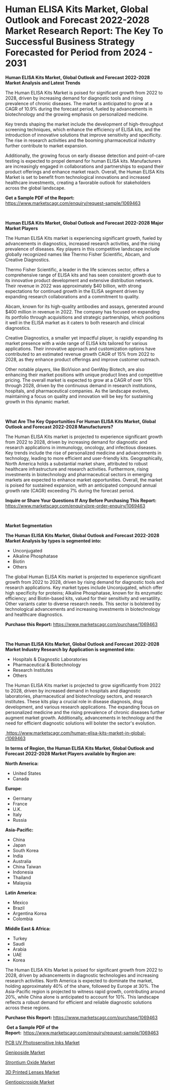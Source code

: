 <p><h1>Human ELISA Kits Market, Global Outlook and Forecast 2022-2028 Market Research Report: The Key To Successful Business Strategy Forecasted for Period from 2024 - 2031</h1></p><p><strong>Human ELISA Kits Market, Global Outlook and Forecast 2022-2028 Market Analysis and Latest Trends</strong></p>
<p><p>The Human ELISA Kits Market is poised for significant growth from 2022 to 2028, driven by increasing demand for diagnostic tools and rising prevalence of chronic diseases. The market is anticipated to grow at a CAGR of 10.9% during the forecast period, fueled by advancements in biotechnology and the growing emphasis on personalized medicine. </p><p>Key trends shaping the market include the development of high-throughput screening techniques, which enhance the efficiency of ELISA kits, and the introduction of innovative solutions that improve sensitivity and specificity. The rise in research activities and the booming pharmaceutical industry further contribute to market expansion. </p><p>Additionally, the growing focus on early disease detection and point-of-care testing is expected to propel demand for human ELISA kits. Manufacturers are increasingly engaged in collaborations and partnerships to expand their product offerings and enhance market reach. Overall, the Human ELISA Kits Market is set to benefit from technological innovations and increased healthcare investments, creating a favorable outlook for stakeholders across the global landscape.</p></p>
<p><strong>Get a Sample PDF of the Report:&nbsp;</strong> <a href="https://www.marketscagr.com/enquiry/request-sample/1069463">https://www.marketscagr.com/enquiry/request-sample/1069463</a></p>
<p>&nbsp;</p>
<p><strong>Human ELISA Kits Market, Global Outlook and Forecast 2022-2028 Major Market Players</strong></p>
<p><p>The Human ELISA Kits market is experiencing significant growth, fueled by advancements in diagnostics, increased research activities, and the rising prevalence of diseases. Key players in this competitive landscape include globally recognized names like Thermo Fisher Scientific, Abcam, and Creative Diagnostics.</p><p>Thermo Fisher Scientific, a leader in the life sciences sector, offers a comprehensive range of ELISA kits and has seen consistent growth due to its innovative product development and extensive distribution network. Their revenue in 2022 was approximately $40 billion, with strong expectations for continued growth in the ELISA segment driven by expanding research collaborations and a commitment to quality.</p><p>Abcam, known for its high-quality antibodies and assays, generated around $400 million in revenue in 2022. The company has focused on expanding its portfolio through acquisitions and strategic partnerships, which positions it well in the ELISA market as it caters to both research and clinical diagnostics.</p><p>Creative Diagnostics, a smaller yet impactful player, is rapidly expanding its market presence with a wide range of ELISA kits tailored for various applications. Their innovative approach and customization options have contributed to an estimated revenue growth CAGR of 15% from 2022 to 2028, as they enhance product offerings and improve customer outreach.</p><p>Other notable players, like BioVision and GenWay Biotech, are also enhancing their market positions with unique product lines and competitive pricing. The overall market is expected to grow at a CAGR of over 10% through 2028, driven by the continuous demand in research institutions, hospitals, and pharmaceutical companies. As the landscape evolves, maintaining a focus on quality and innovation will be key for sustaining growth in this dynamic market.</p></p>
<p>&nbsp;</p>
<p><strong>What Are The Key Opportunities For Human ELISA Kits Market, Global Outlook and Forecast 2022-2028 Manufacturers?</strong></p>
<p><p>The Human ELISA Kits market is projected to experience significant growth from 2022 to 2028, driven by increasing demand for diagnostic and research applications in immunology, oncology, and infectious diseases. Key trends include the rise of personalized medicine and advancements in technology, leading to more efficient and user-friendly kits. Geographically, North America holds a substantial market share, attributed to robust healthcare infrastructure and research activities. Furthermore, rising investments in biotechnology and pharmaceutical sectors in emerging markets are expected to enhance market opportunities. Overall, the market is poised for sustained expansion, with an anticipated compound annual growth rate (CAGR) exceeding 7% during the forecast period.</p></p>
<p><strong>Inquire or Share Your Questions If Any Before Purchasing This Report:</strong> <a href="https://www.marketscagr.com/enquiry/pre-order-enquiry/1069463">https://www.marketscagr.com/enquiry/pre-order-enquiry/1069463</a></p>
<p>&nbsp;</p>
<p><strong>Market Segmentation</strong></p>
<p><strong>The Human ELISA Kits Market, Global Outlook and Forecast 2022-2028 Market Analysis by types is segmented into:</strong></p>
<p><ul><li>Unconjugated</li><li>Alkaline Phosphatase</li><li>Biotin</li><li>Others</li></ul></p>
<p><p>The global Human ELISA Kits market is projected to experience significant growth from 2022 to 2028, driven by rising demand for diagnostic tools and research applications. Key market types include Unconjugated, which offer high specificity for proteins; Alkaline Phosphatase, known for its enzymatic efficiency; and Biotin-based kits, valued for their sensitivity and versatility. Other variants cater to diverse research needs. This sector is bolstered by technological advancements and increasing investments in biotechnology and healthcare diagnostics.</p></p>
<p><strong>Purchase this Report:&nbsp;</strong><a href="https://www.marketscagr.com/purchase/1069463">https://www.marketscagr.com/purchase/1069463</a></p>
<p>&nbsp;</p>
<p><strong>The Human ELISA Kits Market, Global Outlook and Forecast 2022-2028 Market Industry Research by Application is segmented into:</strong></p>
<p><ul><li>Hospitals & Diagnostic Laboratories</li><li>Pharmaceutical & Biotechnology</li><li>Research Institutes</li><li>Others</li></ul></p>
<p><p>The Human ELISA Kits market is projected to grow significantly from 2022 to 2028, driven by increased demand in hospitals and diagnostic laboratories, pharmaceutical and biotechnology sectors, and research institutes. These kits play a crucial role in disease diagnosis, drug development, and various research applications. The expanding focus on personalized medicine and the rising prevalence of chronic diseases further augment market growth. Additionally, advancements in technology and the need for efficient diagnostic solutions will bolster the sector's evolution.</p></p>
<p><a href="https://www.marketscagr.com/human-elisa-kits-market-in-global-r1069463">&nbsp;https://www.marketscagr.com/human-elisa-kits-market-in-global-r1069463</a></p>
<p><strong>In terms of Region, the Human ELISA Kits Market, Global Outlook and Forecast 2022-2028 Market Players available by Region are:</strong></p>
<p>
    <p> <strong> North America: </strong>
        <ul>
            <li>United States</li>
            <li>Canada</li>
        </ul>
        </p> 
    <p> <strong> Europe: </strong>
        <ul>
            <li>Germany</li>
            <li>France</li>
            <li>U.K.</li>
            <li>Italy</li>
            <li>Russia</li>
        </ul>
        </p> 
    <p> <strong> Asia-Pacific: </strong>
        <ul>
            <li>China</li>
            <li>Japan</li>
            <li>South Korea</li>
            <li>India</li>
            <li>Australia</li>
            <li>China Taiwan</li>
            <li>Indonesia</li>
            <li>Thailand</li>
            <li>Malaysia</li>
        </ul>
        </p> 
    <p> <strong> Latin America: </strong>
        <ul>
            <li>Mexico</li>
            <li>Brazil</li>
            <li>Argentina Korea</li>
            <li>Colombia</li>
        </ul>
        </p> 
    <p> <strong> Middle East & Africa: </strong>
        <ul>
            <li>Turkey</li>
            <li>Saudi</li>
            <li>Arabia</li>
            <li>UAE</li>
            <li>Korea</li>
        </ul>
    </p>
    </p>
<p><p>The Human ELISA Kits Market is poised for significant growth from 2022 to 2028, driven by advancements in diagnostic technologies and increasing research activities. North America is expected to dominate the market, holding approximately 40% of the share, followed by Europe at 30%. The Asia-Pacific region is projected to witness rapid growth, contributing around 20%, while China alone is anticipated to account for 10%. This landscape reflects a robust demand for efficient and reliable diagnostic solutions across these regions.</p></p>
<p><strong>Purchase this Report: </strong><a href="https://www.marketscagr.com/purchase/1069463">https://www.marketscagr.com/purchase/1069463</a></p>
<p>&nbsp;<strong>Get a Sample PDF of the Report:&nbsp;&nbsp;</strong><a href="https://www.marketscagr.com/enquiry/request-sample/1069463">https://www.marketscagr.com/enquiry/request-sample/1069463</a></p>
<p><strong></strong></p>
<p><p><a href="https://www.linkedin.com/pulse/market-insights-global-pcb-uv-photosensitive-inks-forecast-ize2f?trackingId=YPHV05juRJO4TgADkLqN0A%3D%3D">PCB UV Photosensitive Inks Market</a></p><p><a href="https://issuu.com/reportprime-2/docs/geniposide-market-size-2030.pptx_7157ffc507beb4">Geniposide Market</a></p><p><a href="https://medium.com/@sharriscdk9/this-report-aims-to-deliver-an-in-depth-analysis-of-the-global-strontium-oxide-market-offering-f1ab8ed93295">Strontium Oxide Market</a></p><p><a href="https://www.linkedin.com/pulse/global-perspectives-3d-printed-lenses-market-trends-forecast-bgjec?trackingId=WhwJTK2FSaiJvWN62u9BoA%3D%3D">3D Printed Lenses Market</a></p><p><a href="https://issuu.com/reportprime-2/docs/gentiopicroside-market-size-2030.pp_3260aaac904dc0">Gentiopicroside Market</a></p></p>